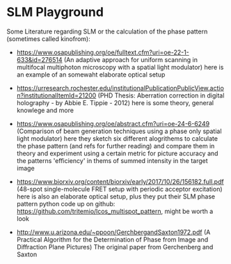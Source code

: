 # SLM Playground


Some Literature regarding SLM or the calculation of the phase pattern (sometimes called kinofrom):
- https://www.osapublishing.org/oe/fulltext.cfm?uri=oe-22-1-633&id=276514 (An adaptive approach for uniform scanning in multifocal multiphoton microscopy with a spatial light modulator) here is an example of an somewaht elaborate optical setup
- https://urresearch.rochester.edu/institutionalPublicationPublicView.action?institutionalItemId=21200 (PHD Thesis: Aberration correction in digital holography - by Abbie E. Tippie - 2012) here is some theory, general knowlege and more
- https://www.osapublishing.org/oe/abstract.cfm?uri=oe-24-6-6249 (Comparison of beam generation techniques using a phase only spatial light modulator) here they sketch six different alogrithems to calculate the phase pattern (and refs for further reading) and compare them in theory and experiment using a certain metric for picture accuracy and the patterns 'efficiency' in thems of summed intensity in the target image
- https://www.biorxiv.org/content/biorxiv/early/2017/10/26/156182.full.pdf (48-spot single-molecule FRET setup with periodic acceptor excitation) here is also an elaborate optical setup, plus they put their SLM phase pattern python code up on github: https://github.com/tritemio/lcos_multispot_pattern, might be worth a look


- http://www.u.arizona.edu/~ppoon/GerchbergandSaxton1972.pdf (A Practical Algorithm for the Determination of Phase from Image and Diffraction Plane Pictures) The original paper from Gerchenberg and Saxton

